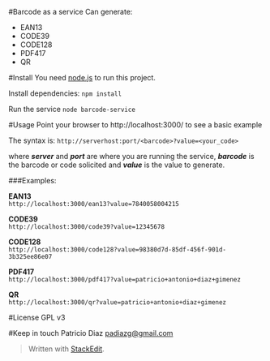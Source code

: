 #Barcode as a service
Can generate:
* EAN13
* CODE39
* CODE128
* PDF417
* QR

#Install
You need [node.js](https://nodejs.org) to run this project.

Install dependencies:
``npm install``

Run the service
``node barcode-service``

#Usage
Point your browser to http://localhost:3000/ to see a basic example

The syntax is: 
`http://serverhost:port/<barcode>?value=<your_code>`

where ___server___ and ___port___ are where you are running the service, ___barcode___ is the barcode or code solicited and ___value___ is the value to generate.

###Examples:

**EAN13**  
`http://localhost:3000/ean13?value=7840058004215`

**CODE39**  
`http://localhost:3000/code39?value=12345678`

**CODE128**  
`http://localhost:3000/code128?value=98380d7d-85df-456f-901d-3b325ee86e07`

**PDF417**  
`http://localhost:3000/pdf417?value=patricio+antonio+diaz+gimenez`

**QR**  
`http://localhost:3000/qr?value=patricio+antonio+diaz+gimenez`

#License
GPL v3

#Keep in touch
Patricio Diaz <padiazg@gmail.com>  

> Written with [StackEdit](https://stackedit.io/).
